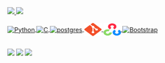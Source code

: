 <div align="left">
  <a href="https://github.com/RodrigoVanzelotti">
  <img height="180em"  src="https://github-readme-stats.vercel.app/api?username=RodrigoVanzelotti&show_icons=true&theme=github_dark&include_all_commits=true&count_private=true"/>
  <img height="180em" src="https://github-readme-stats.vercel.app/api/top-langs/?username=RodrigoVanzelotti&layout=compact&langs_count=7&theme=github_dark"/>
</div>
  
  <div style="display: inline_block"><br>
  <img align="center" alt="Python" height="30" width="40" src="https://cdn.jsdelivr.net/gh/devicons/devicon/icons/python/python-original.svg">
  <img align="center" alt="C" height="30" width="40" src="https://cdn.jsdelivr.net/gh/devicons/devicon/icons/c/c-original.svg">
  <img align="center" alt="postgres" height="30" width="40" src="https://cdn.jsdelivr.net/gh/devicons/devicon/icons/postgresql/postgresql-original-wordmark.svg">
  <img align="center" alt="git" height="30" width="40" src="https://github.com/devicons/devicon/blob/v2.15.1/icons/git/git-plain.svg">
  <img align="center" alt="OpenCV" height="30" width="40" src="https://github.com/devicons/devicon/blob/v2.15.1/icons/opencv/opencv-original.svg">
  <img align="center" alt="Bootstrap" height="30" width="40" src="https://cdn.jsdelivr.net/gh/devicons/devicon/icons/bootstrap/bootstrap-original.svg">

</div>
  
 ##
  
  
 <div> 
   
   <a href="https://www.linkedin.com/in/rodrigovanzelotti/" target="_blank"><img src="https://img.shields.io/badge/-LinkedIn-%230077B5?style=for-the-badge&logo=linkedin&logoColor=white" target="_blank"></a> 
  <a href="https://www.instagram.com/r7vanzelotti/" target="_blank"><img src="https://img.shields.io/badge/-Instagram-%23E4405F?style=for-the-badge&logo=instagram&logoColor=white" target="_blank"></a>
  <a href = "mailto:rodrigovanzelotti@gmail.com"><img src="https://img.shields.io/badge/-Gmail-%23333?style=for-the-badge&logo=gmail&logoColor=white" target="_blank"></a>


</div>
